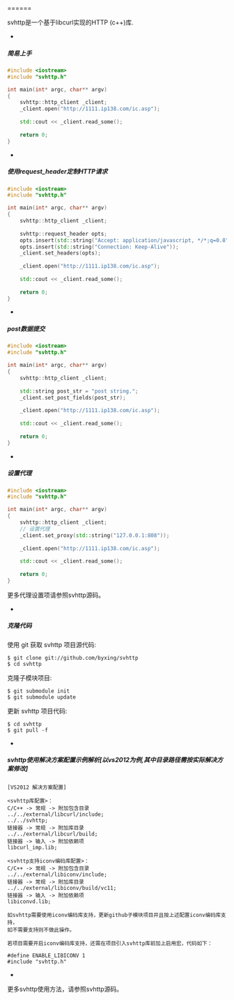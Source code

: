 ======

svhttp是一个基于libcurl实现的HTTP (c++)库.

-

##### 简易上手

``` c++
#include <iostream>
#include "svhttp.h"

int main(int* argc, char** argv)
{
	svhttp::http_client _client;
	_client.open("http://1111.ip138.com/ic.asp");
	
	std::cout << _client.read_some();
	
	return 0;
}
```
-

##### 使用request_header定制HTTP请求

``` c++
#include <iostream>
#include "svhttp.h"

int main(int* argc, char** argv)
{
	svhttp::http_client _client;
	
	svhttp::request_header opts;
	opts.insert(std::string("Accept: application/javascript, */*;q=0.8"));
	opts.insert(std::string("Connection: Keep-Alive"));
	_client.set_headers(opts);
	
	_client.open("http://1111.ip138.com/ic.asp");
	
	std::cout << _client.read_some();
	
	return 0;
}
``` 

-

##### post数据提交

``` c++
#include <iostream>
#include "svhttp.h"

int main(int* argc, char** argv)
{
	svhttp::http_client _client;
	
	std::string post_str = "post string.";
	_client.set_post_fields(post_str);
	
	_client.open("http://1111.ip138.com/ic.asp");
	
	std::cout << _client.read_some();
	
	return 0;
}
```

-

##### 设置代理

``` c++
#include <iostream>
#include "svhttp.h"

int main(int* argc, char** argv)
{
	svhttp::http_client _client;
	// 设置代理
	_client.set_proxy(std::string("127.0.0.1:808"));
	
	_client.open("http://1111.ip138.com/ic.asp");
	
	std::cout << _client.read_some();
	
	return 0;
}
```

更多代理设置项请参照svhttp源码。

-

##### 克隆代码

使用 git 获取 svhttp 项目源代码:

    $ git clone git://github.com/byxing/svhttp
    $ cd svhttp

克隆子模块项目:

    $ git submodule init
    $ git submodule update

更新 svhttp 项目代码:

    $ cd svhttp
    $ git pull -f

-

##### svhttp使用解决方案配置示例解析[以vs2012为例,其中目录路径需按实际解决方案修改]

	[VS2012 解决方案配置]

	<svhttp库配置>：
	C/C++ -> 常规 -> 附加包含目录
	../../external/libcurl/include;
	../../svhttp;
	链接器 -> 常规 -> 附加库目录
	../../external/libcurl/build;
	链接器 -> 输入 -> 附加依赖项
	libcurl_imp.lib;

	<svhttp支持iconv编码库配置>：
	C/C++ -> 常规 -> 附加包含目录
	../../external/libiconv/include;
	链接器 -> 常规 -> 附加库目录
	../../external/libiconv/build/vc11;
	链接器 -> 输入 -> 附加依赖项
	libiconvd.lib;

	如svhttp需要使用iconv编码库支持，更新github子模块项目并且按上述配置iconv编码库支持，
	如不需要支持则不做此操作。

	若项目需要开启iconv编码库支持，还需在项目引入svhttp库前加上启用宏，代码如下：
	
	#define ENABLE_LIBICONV	1
	#include "svhttp.h"

-

更多svhttp使用方法，请参照svhttp源码。
